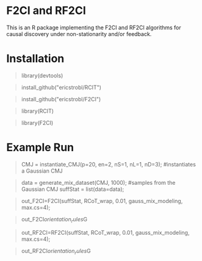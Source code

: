 # F2CI and RF2CI

This is an R package implementing the F2CI and RF2CI algorithms for causal discovery under non-stationarity and/or feedback.

# Installation

> library(devtools)

> install_github("ericstrobl/RCIT")

> install_github("ericstrobl/F2CI")

> library(RCIT)

> library(F2CI)

# Example Run

> CMJ = instantiate_CMJ(p=20, en=2, nS=1, nL=1, nD=3); #instantiates a Gaussian CMJ

> data = generate_mix_dataset(CMJ, 1000); #samples from the Gaussian CMJ
> suffStat = list(data=data);

> out_F2CI=F2CI(suffStat, RCoT_wrap, 0.01, gauss_mix_modeling, max.cs=4);

> out_F2CI$orientation_rules$G

> out_RF2CI=RF2CI(suffStat, RCoT_wrap, 0.01, gauss_mix_modeling, max.cs=4);

> out_RF2CI$orientation_rules$G
